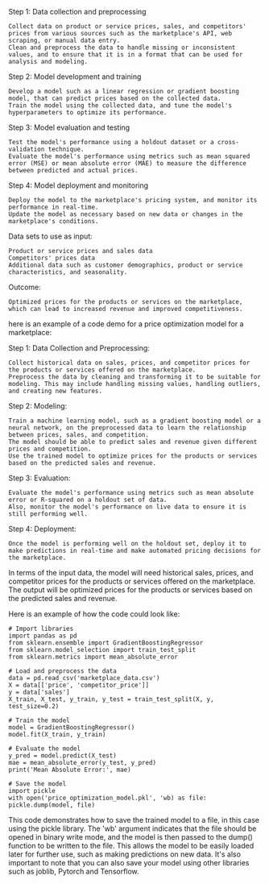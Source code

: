 Step 1: Data collection and preprocessing

    Collect data on product or service prices, sales, and competitors' prices from various sources such as the marketplace's API, web scraping, or manual data entry.
    Clean and preprocess the data to handle missing or inconsistent values, and to ensure that it is in a format that can be used for analysis and modeling.

Step 2: Model development and training

    Develop a model such as a linear regression or gradient boosting model, that can predict prices based on the collected data.
    Train the model using the collected data, and tune the model's hyperparameters to optimize its performance.

Step 3: Model evaluation and testing

    Test the model's performance using a holdout dataset or a cross-validation technique.
    Evaluate the model's performance using metrics such as mean squared error (MSE) or mean absolute error (MAE) to measure the difference between predicted and actual prices.

Step 4: Model deployment and monitoring

    Deploy the model to the marketplace's pricing system, and monitor its performance in real-time.
    Update the model as necessary based on new data or changes in the marketplace's conditions.

Data sets to use as input:

    Product or service prices and sales data
    Competitors' prices data
    Additional data such as customer demographics, product or service characteristics, and seasonality.

Outcome:

    Optimized prices for the products or services on the marketplace, which can lead to increased revenue and improved competitiveness.
    
here is an example of a code demo for a price optimization model for a marketplace:

Step 1: Data Collection and Preprocessing:

    Collect historical data on sales, prices, and competitor prices for the products or services offered on the marketplace.
    Preprocess the data by cleaning and transforming it to be suitable for modeling. This may include handling missing values, handling outliers, and creating new features.

Step 2: Modeling:

    Train a machine learning model, such as a gradient boosting model or a neural network, on the preprocessed data to learn the relationship between prices, sales, and competition.
    The model should be able to predict sales and revenue given different prices and competition.
    Use the trained model to optimize prices for the products or services based on the predicted sales and revenue.

Step 3: Evaluation:

    Evaluate the model's performance using metrics such as mean absolute error or R-squared on a holdout set of data.
    Also, monitor the model's performance on live data to ensure it is still performing well.

Step 4: Deployment:

    Once the model is performing well on the holdout set, deploy it to make predictions in real-time and make automated pricing decisions for the marketplace.

In terms of the input data, the model will need historical sales, prices, and competitor prices for the products or services offered on the marketplace. The output will be optimized prices for the products or services based on the predicted sales and revenue.

Here is an example of how the code could look like:

    # Import libraries
    import pandas as pd
    from sklearn.ensemble import GradientBoostingRegressor
    from sklearn.model_selection import train_test_split
    from sklearn.metrics import mean_absolute_error

    # Load and preprocess the data
    data = pd.read_csv('marketplace_data.csv')
    X = data[['price', 'competitor_price']]
    y = data['sales']
    X_train, X_test, y_train, y_test = train_test_split(X, y, test_size=0.2)

    # Train the model
    model = GradientBoostingRegressor()
    model.fit(X_train, y_train)

    # Evaluate the model
    y_pred = model.predict(X_test)
    mae = mean_absolute_error(y_test, y_pred)
    print('Mean Absolute Error:', mae)

    # Save the model
    import pickle
    with open('price_optimization_model.pkl', 'wb) as file:
    pickle.dump(model, file)

This code demonstrates how to save the trained model to a file, in this case using the pickle library. The 'wb' argument indicates that the file should be opened in binary write mode, and the model is then passed to the dump() function to be written to the file. This allows the model to be easily loaded later for further use, such as making predictions on new data. It's also important to note that you can also save your model using other libraries such as joblib, Pytorch and Tensorflow.
